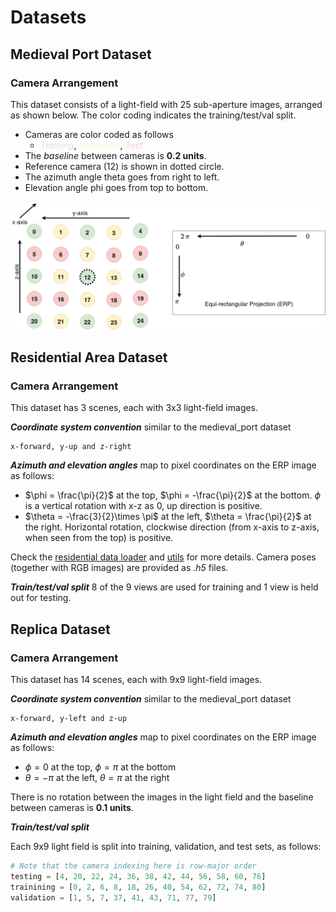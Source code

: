 <h1 align=left> Datasets </h1>
<h2 align=left> Medieval Port Dataset </h2>
<h3 align=left> Camera Arrangement </h3>
This dataset consists of a light-field with 25 sub-aperture images, arranged as shown below. The color coding indicates the training/test/val split.

- Cameras are color coded as follows
  - <span style="color:#D5E8D4">*Training*</span>, <span style="color:#FFF2CC">*Validation*</span>, <span style="color:#F8CECC">*Test*</span>
- The *baseline* between cameras is **0.2 units**.
- Reference camera (12) is shown in dotted circle.
- The azimuth angle theta goes from right to left.
- Elevation angle phi goes from top to bottom.
<div class="column", align=center>
    <img src="../assets/MedPortDataset.png", width=800px>
  </div>
</div>

<h2 align=left> Residential Area Dataset </h2>
<h3 align=left> Camera Arrangement </h3>
This dataset has 3 scenes, each with 3x3 light-field images. 

***Coordinate system convention*** similar to the medieval_port dataset
```
x-forward, y-up and z-right
```
***Azimuth and elevation angles*** map to pixel coordinates on the ERP image as follows:

- $\phi = \frac{\pi}{2}$ at the top, $\phi = -\frac{\pi}{2}$ at the bottom. $\phi$ is a vertical rotation with x-z as 0, up direction is positive.
- $\theta = -\frac{3}{2}\times \pi$ at the left, $\theta = \frac{\pi}{2}$ at the right. Horizontal rotation, clockwise direction (from x-axis to z-axis, when seen from the top) is positive.

Check the [residential data loader](/data/residential.py) and [utils](/src/utils.py) for more details. Camera poses (together with RGB images) are provided as *.h5* files.


***Train/test/val split***
8 of the 9 views are used for training and 1 view is held out for testing.


<h2 align=left> Replica Dataset </h2>
<h3 align=left> Camera Arrangement </h3>
This dataset has 14 scenes, each with 9x9 light-field images. 

***Coordinate system convention*** similar to the medieval_port dataset
```
x-forward, y-left and z-up
```
***Azimuth and elevation angles*** map to pixel coordinates on the ERP image as follows:

- $\phi = 0$ at the top, $\phi = \pi$ at the bottom
- $\theta = -\pi$ at the left, $\theta = \pi$ at the right

There is no rotation between the images in the light field and the baseline between cameras is **0.1 units**.

***Train/test/val split***

Each 9x9 light field is split into training, validation, and test sets, as follows: 
```python
# Note that the camera indexing here is row-major order
testing = [4, 20, 22, 24, 36, 38, 42, 44, 56, 58, 60, 76]
trainining = [0, 2, 6, 8, 18, 26, 40, 54, 62, 72, 74, 80]
validation = [1, 5, 7, 37, 41, 43, 71, 77, 79]
```










